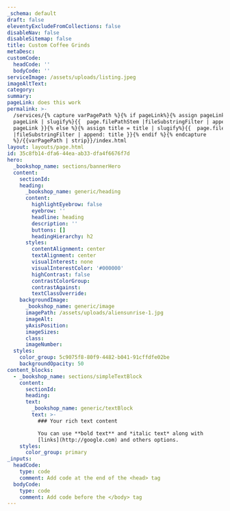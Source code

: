 ```yaml
---
_schema: default
draft: false
eleventyExcludeFromCollections: false
disableNav: false
disableSitemap: false
title: Custom Coffee Grinds
metaDesc:
customCode:
  headCode: ''
  bodyCode: ''
serviceImage: /assets/uploads/listing.jpeg
imageAltText:
category:
summary:
pageLink: does this work
permalink: >-
  /services/{% capture varPagePath %}{% if pageLink%}{% assign pageLink =
  pageLink | slugify%}{{  page.filePathStem |fileSubstringFilter | append:
  pageLink }}{% else %}{% assign title = title | slugify%}{{  page.filePathStem
  |fileSubstringFilter | append: title }}{% endif %}{% endcapture
  %}/{{varPagePath | strip}}/index.html
layout: layouts/page.html
id: 35c8fb14-dfa6-44ea-ab33-dfa4f6676f7d
hero:
  _bookshop_name: sections/bannerHero
  content:
    sectionId:
    heading:
      _bookshop_name: generic/heading
      content:
        highlightEyebrow: false
        eyebrow: ''
        headline: heading
        description: ''
        buttons: []
        headingHierarchy: h2
      styles:
        contentAlignment: center
        textAlignment: center
        visualInterest: none
        visualInterestColor: '#000000'
        highContrast: false
        contrastColorGroup:
        contrastAgainst:
        textClassOverride:
    backgroundImage:
      _bookshop_name: generic/image
      imagePath: /assets/uploads/aliensunrise-1.jpg
      imageAlt:
      yAxisPosition:
      imageSizes:
      class:
      imageNumber:
  styles:
    color_group: 5c9075f8-80f9-4482-b041-91cffdfe02be
    backgroundOpacity: 50
content_blocks:
  - _bookshop_name: sections/simpleTextBlock
    content:
      sectionId:
      heading:
      text:
        _bookshop_name: generic/textBlock
        text: >-
          ### Your rich text content

          You can use **bold text** and *italic text* along with
          [links](http://google.com) and others options.
    styles:
      color_group: primary
_inputs:
  headCode:
    type: code
    comment: Add code at the end of the <head> tag
  bodyCode:
    type: code
    comment: Add code before the </body> tag
---
```


